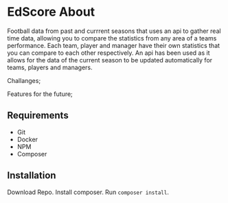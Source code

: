 # EdScore About
Football data from past and currrent seasons that uses an api to gather real time data, allowing you to compare the statistics from any area of a teams performance. Each team, player and manager have their own statistics that you can compare to each other respectively. 
An api has been used as it allows for the data of the current season to be updated automatically for teams, players and managers. 

Challanges;

Features for the future;



## Requirements
- Git
- Docker
- NPM
- Composer

## Installation
Download Repo. Install composer. Run `composer install`.

